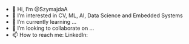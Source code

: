 - 👋 Hi, I’m @SzymajdaA
- 👀 I’m interested in CV, ML, AI, Data Science and Embedded Systems
- 🌱 I’m currently learning ...
- 💞️ I’m looking to collaborate on ...
- 📫 How to reach me:
  LinkedIn: 

<!---
SzymajdaA/SzymajdaA is a ✨ special ✨ repository because its `README.md` (this file) appears on your GitHub profile.
You can click the Preview link to take a look at your changes.
--->
